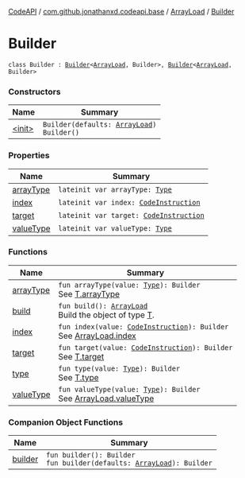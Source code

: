 [CodeAPI](../../../index.md) / [com.github.jonathanxd.codeapi.base](../../index.md) / [ArrayLoad](../index.md) / [Builder](.)

# Builder

`class Builder : `[`Builder`](../../-array-access/-builder/index.md)`<`[`ArrayLoad`](../index.md)`, Builder>, `[`Builder`](../../-typed/-builder/index.md)`<`[`ArrayLoad`](../index.md)`, Builder>`

### Constructors

| Name | Summary |
|---|---|
| [&lt;init&gt;](-init-.md) | `Builder(defaults: `[`ArrayLoad`](../index.md)`)`<br>`Builder()` |

### Properties

| Name | Summary |
|---|---|
| [arrayType](array-type.md) | `lateinit var arrayType: `[`Type`](http://docs.oracle.com/javase/6/docs/api/java/lang/reflect/Type.html) |
| [index](--index--.md) | `lateinit var index: `[`CodeInstruction`](../../../com.github.jonathanxd.codeapi/-code-instruction.md) |
| [target](target.md) | `lateinit var target: `[`CodeInstruction`](../../../com.github.jonathanxd.codeapi/-code-instruction.md) |
| [valueType](value-type.md) | `lateinit var valueType: `[`Type`](http://docs.oracle.com/javase/6/docs/api/java/lang/reflect/Type.html) |

### Functions

| Name | Summary |
|---|---|
| [arrayType](array-type.md) | `fun arrayType(value: `[`Type`](http://docs.oracle.com/javase/6/docs/api/java/lang/reflect/Type.html)`): Builder`<br>See [T.arrayType](#) |
| [build](build.md) | `fun build(): `[`ArrayLoad`](../index.md)<br>Build the object of type [T](#). |
| [index](--index--.md) | `fun index(value: `[`CodeInstruction`](../../../com.github.jonathanxd.codeapi/-code-instruction.md)`): Builder`<br>See [ArrayLoad.index](../--index--.md) |
| [target](target.md) | `fun target(value: `[`CodeInstruction`](../../../com.github.jonathanxd.codeapi/-code-instruction.md)`): Builder`<br>See [T.target](#) |
| [type](type.md) | `fun type(value: `[`Type`](http://docs.oracle.com/javase/6/docs/api/java/lang/reflect/Type.html)`): Builder`<br>See [T.type](#) |
| [valueType](value-type.md) | `fun valueType(value: `[`Type`](http://docs.oracle.com/javase/6/docs/api/java/lang/reflect/Type.html)`): Builder`<br>See [ArrayLoad.valueType](../value-type.md) |

### Companion Object Functions

| Name | Summary |
|---|---|
| [builder](builder.md) | `fun builder(): Builder`<br>`fun builder(defaults: `[`ArrayLoad`](../index.md)`): Builder` |
